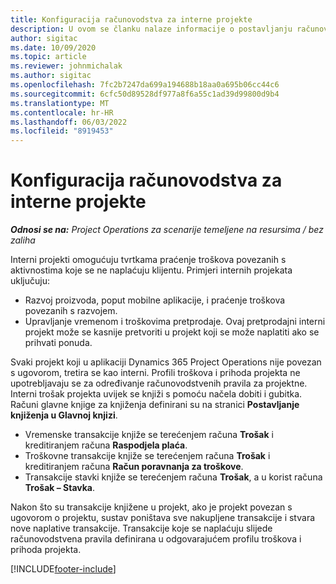 ```yaml
---
title: Konfiguracija računovodstva za interne projekte
description: U ovom se članku nalaze informacije o postavljanju računovodstvenih praksi za interne projekte u projektnim operacijama.
author: sigitac
ms.date: 10/09/2020
ms.topic: article
ms.reviewer: johnmichalak
ms.author: sigitac
ms.openlocfilehash: 7fc2b7247da699a194688b18aa0a695b06cc44c6
ms.sourcegitcommit: 6cfc50d89528df977a8f6a55c1ad39d99800d9b4
ms.translationtype: MT
ms.contentlocale: hr-HR
ms.lasthandoff: 06/03/2022
ms.locfileid: "8919453"
---
```

# <a name="configure-accounting-for-internal-projects"></a>Konfiguracija računovodstva za interne projekte

_**Odnosi se na:** Project Operations za scenarije temeljene na resursima / bez zaliha_

Interni projekti omogućuju tvrtkama praćenje troškova povezanih s aktivnostima koje se ne naplaćuju klijentu. Primjeri internih projekata uključuju:

- Razvoj proizvoda, poput mobilne aplikacije, i praćenje troškova povezanih s razvojem.
- Upravljanje vremenom i troškovima pretprodaje. Ovaj pretprodajni interni projekt može se kasnije pretvoriti u projekt koji se može naplatiti ako se prihvati ponuda.

Svaki projekt koji u aplikaciji Dynamics 365 Project Operations nije povezan s ugovorom, tretira se kao interni. Profili troškova i prihoda projekta ne upotrebljavaju se za određivanje računovodstvenih pravila za projektne. Interni trošak projekta uvijek se knjiži s pomoću načela dobiti i gubitka. Računi glavne knjige za knjiženja definirani su na stranici **Postavljanje knjiženja u Glavnoj knjizi**.

- Vremenske transakcije knjiže se terećenjem računa **Trošak** i kreditiranjem računa **Raspodjela plaća**.
- Troškovne transakcije knjiže se terećenjem računa **Trošak** i kreditiranjem računa **Račun poravnanja za troškove**.
- Transakcije stavki knjiže se terećenjem računa **Trošak**, a u korist računa **Trošak – Stavka**.

Nakon što su transakcije knjižene u projekt, ako je projekt povezan s ugovorom o projektu, sustav poništava sve nakupljene transakcije i stvara nove naplative transakcije. Transakcije koje se naplaćuju slijede računovodstvena pravila definirana u odgovarajućem profilu troškova i prihoda projekta.




[!INCLUDE[footer-include](../includes/footer-banner.md)]
